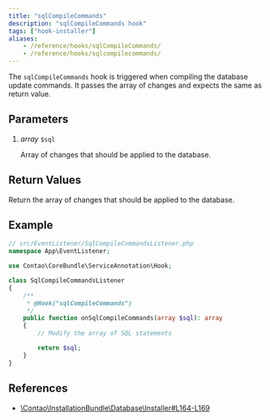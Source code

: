 ```yaml
---
title: "sqlCompileCommands"
description: "sqlCompileCommands hook"
tags: ["hook-installer"]
aliases:
    - /reference/hooks/sqlCompileCommands/
    - /reference/hooks/sqlcompilecommands/
---
```



The `sqlCompileCommands` hook is triggered when compiling the database update
commands. It passes the array of changes and expects the same as return value.


## Parameters

1. *array* `$sql`

    Array of changes that should be applied to the database.


## Return Values

Return the array of changes that should be applied to the database.


## Example

```php
// src/EventListener/SqlCompileCommandsListener.php
namespace App\EventListener;

use Contao\CoreBundle\ServiceAnnotation\Hook;

class SqlCompileCommandsListener
{
    /**
     * @Hook("sqlCompileCommands")
     */
    public function onSqlCompileCommands(array $sql): array
    {
        // Modify the array of SQL statements

        return $sql;
    }
}
```


## References

* [\Contao\InstallationBundle\Database\Installer#L164-L169](https://github.com/contao/contao/blob/4.7.6/installation-bundle/src/Database/Installer.php#L164-L169)
